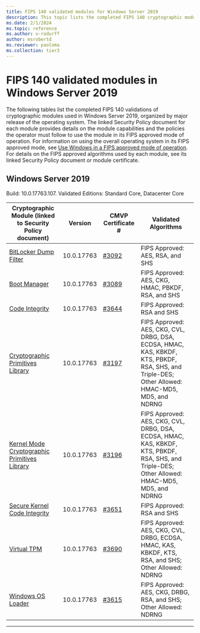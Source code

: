 ```yaml
---
title: FIPS 140 validated modules for Windows Server 2019
description: This topic lists the completed FIPS 140 cryptographic module validations for Windows Server 2019.
ms.date: 2/1/2024
ms.topic: reference
ms.author: v-rodurff
author: msrobertd
ms.reviewer: paoloma
ms.collection: tier3
---
```

# FIPS 140 validated modules in Windows Server 2019

The following tables list the completed FIPS 140 validations of cryptographic modules used in Windows Server 2019, organized by major release of the operating system. The linked Security Policy document for each module provides details on the module capabilities and the policies the operator must follow to use the module in its FIPS approved mode of operation. For information on using the overall operating system in its FIPS approved mode, see [Use Windows in a FIPS approved mode of operation](../fips-140-validation.md#use-windows-in-a-fips-approved-mode-of-operation). For details on the FIPS approved algorithms used by each module, see its linked Security Policy document or module certificate.

## Windows Server 2019

Build: 10.0.17763.107. Validated Editions: Standard Core, Datacenter Core

|Cryptographic Module (linked to Security Policy document)|Version|CMVP Certificate #|Validated Algorithms|
|--- |--- |--- |--- |
|[BitLocker Dump Filter][sp-3092]|10.0.17763|[#3092][certificate-3092]|FIPS Approved: AES, RSA, and SHS|
|[Boot Manager][sp-3089]|10.0.17763|[#3089][certificate-3089]|FIPS Approved: AES, CKG, HMAC, PBKDF, RSA, and SHS|
|[Code Integrity][sp-3644]|10.0.17763|[#3644][certificate-3644]|FIPS Approved: RSA and SHS|
|[Cryptographic Primitives Library][sp-3197]|10.0.17763|[#3197][certificate-3197]|FIPS Approved: AES, CKG, CVL, DRBG, DSA, ECDSA, HMAC, KAS, KBKDF, KTS, PBKDF, RSA, SHS, and Triple-DES; Other Allowed: HMAC-MD5, MD5, and NDRNG|
|[Kernel Mode Cryptographic Primitives Library][sp-3196]|10.0.17763|[#3196][certificate-3196]|FIPS Approved: AES, CKG, CVL, DRBG, DSA, ECDSA, HMAC, KAS, KBKDF, KTS, PBKDF, RSA, SHS, and Triple-DES; Other Allowed: HMAC-MD5, MD5, and NDRNG|
|[Secure Kernel Code Integrity][sp-3651]|10.0.17763|[#3651][certificate-3651]|FIPS Approved: RSA and SHS|
|[Virtual TPM][sp-3690]|10.0.17763|[#3690][certificate-3690]|FIPS Approved: AES, CKG, CVL, DRBG, ECDSA, HMAC, KAS, KBKDF, KTS, RSA, and SHS; Other Allowed: NDRNG|
|[Windows OS Loader][sp-3615]|10.0.17763|[#3615][certificate-3615]|FIPS Approved: AES, CKG, DRBG, RSA, and SHS; Other Allowed: NDRNG|

---

<!-- Links -->

<!-- CMVP Certificates -->

[certificate-3089]: https://csrc.nist.gov/projects/cryptographic-module-validation-program/certificate/3089
[certificate-3092]: https://csrc.nist.gov/projects/cryptographic-module-validation-program/certificate/3092
[certificate-3196]: https://csrc.nist.gov/projects/cryptographic-module-validation-program/certificate/3196
[certificate-3197]: https://csrc.nist.gov/projects/cryptographic-module-validation-program/certificate/3197
[certificate-3615]: https://csrc.nist.gov/projects/cryptographic-module-validation-program/certificate/3615
[certificate-3644]: https://csrc.nist.gov/projects/cryptographic-module-validation-program/certificate/3644
[certificate-3651]: https://csrc.nist.gov/projects/cryptographic-module-validation-program/certificate/3651
[certificate-3690]: https://csrc.nist.gov/projects/cryptographic-module-validation-program/certificate/3690

<!-- Security Policies -->

[sp-3089]: https://csrc.nist.gov/csrc/media/projects/cryptographic-module-validation-program/documents/security-policies/140sp3089.pdf
[sp-3092]: https://csrc.nist.gov/CSRC/media/projects/cryptographic-module-validation-program/documents/security-policies/140sp3092.pdf
[sp-3196]: https://csrc.nist.gov/csrc/media/projects/cryptographic-module-validation-program/documents/security-policies/140sp3196.pdf
[sp-3197]: https://csrc.nist.gov/CSRC/media/projects/cryptographic-module-validation-program/documents/security-policies/140sp3197.pdf
[sp-3615]: https://csrc.nist.gov/CSRC/media/projects/cryptographic-module-validation-program/documents/security-policies/140sp3615.pdf
[sp-3644]: https://csrc.nist.gov/CSRC/media/projects/cryptographic-module-validation-program/documents/security-policies/140sp3644.pdf
[sp-3651]: https://csrc.nist.gov/CSRC/media/projects/cryptographic-module-validation-program/documents/security-policies/140sp3651.pdf
[sp-3690]: https://csrc.nist.gov/CSRC/media/projects/cryptographic-module-validation-program/documents/security-policies/140sp3690.pdf
